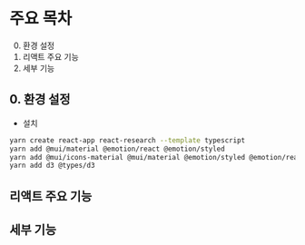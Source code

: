 # 주요 목차

0. 환경 설정
1. 리액트 주요 기능
2. 세부 기능

## 0. 환경 설정
 - 설치
```bash
yarn create react-app react-research --template typescript
yarn add @mui/material @emotion/react @emotion/styled
yarn add @mui/icons-material @mui/material @emotion/styled @emotion/react
yarn add d3 @types/d3
```

## 리액트 주요 기능




## 세부 기능
